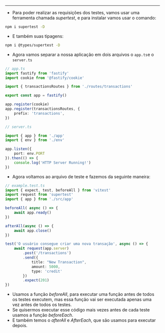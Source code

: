 ___
- Para poder realizar as requisições dos testes, vamos usar uma ferramenta chamada *supertest*, e para instalar vamos usar o comando:
```zsh
npm i supertest -D
```
- E também suas tipagens:
```zsh
npm i @types/supertest -D
```
- Agora vamos separar a nossa aplicação em dois arquivos o `app.ts`e o `server.ts`
```ts
// app.ts
import fastify from 'fastify'
import cookie from '@fastify/cookie'

import { transactionsRoutes } from './routes/transactions'

export const app = fastify()

app.register(cookie)
app.register(transactionsRoutes, {
	prefix: 'transactions',
})

// server.ts

import { app } from './app'
import { env } from './env'

app.listen({
	port: env.PORT
}).then(() => {
	console.log('HTTP Server Running!')
})
```
- Agora voltamos ao arquivo de teste e fazemos da seguinte maneira:
```ts
// example.test.ts
import { expect, test, beforeAll } from 'vitest'
import request from 'supertest'
import { app } from './src/app'

beforeAll( async () => {
	await app.ready()
})

afterAll(async () => {
	await app.close()
})

test('O usuário consegue criar uma nova transação', async () => {
	await request(app.server)
		.post('/transactions')
		.send({
			title: "New Transaction",
			amount: 5000,
			type: 'credit'
		})
		.expect(201)
})
```
- Usamos a função *beforeAll*, para executar uma função antes de todos os testes executem, mas essa função vai ser executada apenas uma vez antes de todos os testes.
- Se quisermos executar esse código mais vezes antes de cada teste usamos a função *beforeEach*.
- E também temos o *afterAll* e *AfterEach*, que são usamos para executar depois.